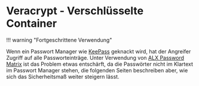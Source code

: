 # Veracrypt - Verschlüsselte Container

!!! warning "Fortgeschrittene Verwendung"

Wenn ein Passwort Manager wie [KeePass](KeePass_1_de.md) geknackt wird, hat der Angreifer Zugriff auf alle Passworteinträge. Unter Verwendung von [ALX Password Matrix](PasswordMatrix_1_de.md) ist das Problem etwas entschärft, da die Passwörter nicht im Klartext im Passwort Manager stehen, die folgenden Seiten beschreiben aber, wie sich das Sicherheitsmaß weiter steigern lässt.

